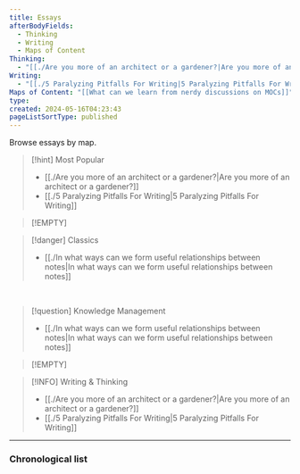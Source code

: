 ```yaml
---
title: Essays
afterBodyFields:
  - Thinking
  - Writing
  - Maps of Content
Thinking:
  - "[[./Are you more of an architect or a gardener?|Are you more of an architect or a gardener?]]"
Writing:
  - "[[./5 Paralyzing Pitfalls For Writing|5 Paralyzing Pitfalls For Writing]]"
Maps of Content: "[[What can we learn from nerdy discussions on MOCs]]"
type: 
created: 2024-05-16T04:23:43
pageListSortType: published
---
```

Browse essays by map.

> [!hint] Most Popular
> - [[./Are you more of an architect or a gardener?|Are you more of an architect or a gardener?]]
> - [[./5 Paralyzing Pitfalls For Writing|5 Paralyzing Pitfalls For Writing]]

> [!EMPTY] 

> [!danger] Classics
> - [[./In what ways can we form useful relationships between notes|In what ways can we form useful relationships between notes]]

<br/>

> [!question] Knowledge Management
> - [[./In what ways can we form useful relationships between notes|In what ways can we form useful relationships between notes]]

> [!EMPTY] 

> [!INFO] Writing & Thinking
> - [[./Are you more of an architect or a gardener?|Are you more of an architect or a gardener?]]
> - [[./5 Paralyzing Pitfalls For Writing|5 Paralyzing Pitfalls For Writing]]

---

### Chronological list